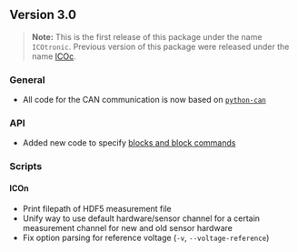 ## Version 3.0

> **Note:** This is the first release of this package under the name `ICOtronic`. Previous version of this package were released under the name [ICOc](https://pypi.org/project/icoc).

### General

- All code for the CAN communication is now based on [`python-can`](https://python-can.readthedocs.io)

### API

- Added new code to specify [blocks and block commands](https://mytoolit.github.io/Documentation/#blocks)

### Scripts

#### ICOn

- Print filepath of HDF5 measurement file
- Unify way to use default hardware/sensor channel for a certain measurement channel for new and old sensor hardware
- Fix option parsing for reference voltage (`-v`, `--voltage-reference`)
